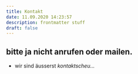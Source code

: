 ```yaml
---
title: Kontakt
date: 11.09.2020 14:23:57
description: frontmatter stuff
draft: false
---
```

<page content>
	
## bitte ja **nicht** anrufen oder mailen. 

* wir sind äusserst _kontaktscheu..._